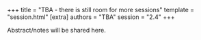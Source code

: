 +++
title = "TBA - there is still room for more sessions"
template = "session.html"
[extra]
authors = "TBA"
session = "2.4"
+++

Abstract/notes will be shared here.
